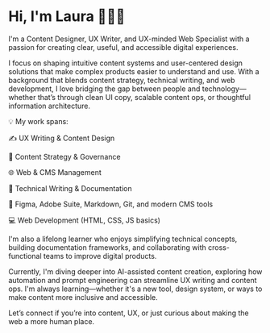 # Hi, I'm Laura 🙋🏽‍♀️

I'm a Content Designer, UX Writer, and UX-minded Web Specialist with a passion for creating clear, useful, and accessible digital experiences.

I focus on shaping intuitive content systems and user-centered design solutions that make complex products easier to understand and use. With a background that blends content strategy, technical writing, and web development, I love bridging the gap between people and technology—whether that’s through clean UI copy, scalable content ops, or thoughtful information architecture.

💡 My work spans:

✍️ UX Writing & Content Design

🧠 Content Strategy & Governance

🌐 Web & CMS Management

📘 Technical Writing & Documentation

🧰 Figma, Adobe Suite, Markdown, Git, and modern CMS tools

💻 Web Development (HTML, CSS, JS basics)

I'm also a lifelong learner who enjoys simplifying technical concepts, building documentation frameworks, and collaborating with cross-functional teams to improve digital products.

Currently, I'm diving deeper into AI-assisted content creation, exploring how automation and prompt engineering can streamline UX writing and content ops. I'm always learning—whether it's a new tool, design system, or ways to make content more inclusive and accessible.

Let’s connect if you’re into content, UX, or just curious about making the web a more human place.

